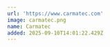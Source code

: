 ```yaml
---
url: 'https://www.carmatec.com'
image: carmatec.png
name: Carmatec
added: 2025-09-10T14:01:22.429Z
---
```

